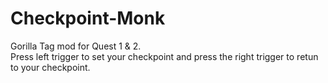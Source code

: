 # Checkpoint-Monk
Gorilla Tag mod for Quest 1 &amp; 2.<br>Press left trigger to set your checkpoint and press the right trigger to retun to your checkpoint.
